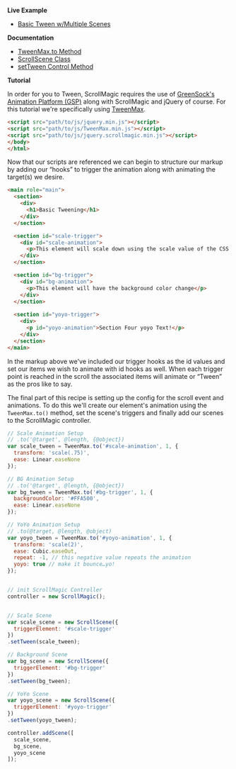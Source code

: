 **Live Example**

- [Basic Tween w/Multiple Scenes](http://codepen.io/grayghostvisuals/pen/wzFnb/)

**Documentation**
- [TweenMax.to Method](https://greensock.com/asdocs/com/greensock/TweenMax.html#to())
- [ScrollScene Class](http://janpaepke.github.io/ScrollMagic/docs/ScrollScene.html#ScrollScene)
- [setTween Control Method](http://janpaepke.github.io/ScrollMagic/docs/ScrollScene.html#setTween)

**Tutorial**

In order for you to Tween, ScrollMagic requires the use of [GreenSock's Animation Platform (GSP)](https://greensock.com/get-started-js) along with ScrollMagic and jQuery of course. For this tutorial we're specifically using [TweenMax](https://greensock.com/get-started-js).

```html
<script src="path/to/js/jquery.min.js"></script>
<script src="path/to/js/TweenMax.min.js"></script>
<script src="path/to/js/jquery.scrollmagic.min.js"></script>
</body>
</html>
```

Now that our scripts are referenced we can begin to structure our markup by adding our “hooks” to trigger the animation along with animating the target(s) we desire.

```html
<main role="main">
  <section>
    <div>
      <h1>Basic Tweening</h1>
    </div>
  </section>

  <section id="scale-trigger">
    <div id="scale-animation">
      <p>This element will scale down using the scale value of the CSS transform property.</p>
    </div>
  </section>

  <section id="bg-trigger">
    <div id="bg-animation">
      <p>This element will have the background color change</p>
    </div>
  </section>
  
  <section id="yoyo-trigger">
    <div>
      <p id="yoyo-animation">Section Four yoyo Text!</p>
    </div>
  </section>
</main>
```

In the markup above we've included our trigger hooks as the id values and set our items we wish to animate with id hooks as well. When each trigger point is reached in the scroll the associated items will animate or “Tween” as the pros like to say.

The final part of this recipe is setting up the config for the scroll event and animations. To do this we'll create our element's animation using the ``TweenMax.to()`` method, set the scene's triggers and finally add our scenes to the ScrollMagic controller.

```javascript
// Scale Animation Setup
// .to('@target', @length, {@object})
var scale_tween = TweenMax.to('#scale-animation', 1, {
  transform: 'scale(.75)',
  ease: Linear.easeNone
});

// BG Animation Setup
// .to('@target', @length, {@object})
var bg_tween = TweenMax.to('#bg-trigger', 1, {
  backgroundColor: '#FFA500',
  ease: Linear.easeNone
});

// YoYo Animation Setup
// .to(@target, @length, @object)
var yoyo_tween = TweenMax.to('#yoyo-animation', 1, {
  transform: 'scale(2)',
  ease: Cubic.easeOut,
  repeat: -1, // this negative value repeats the animation
  yoyo: true // make it bounce…yo!
});


// init ScrollMagic Controller
controller = new ScrollMagic();


// Scale Scene
var scale_scene = new ScrollScene({
  triggerElement: '#scale-trigger'
})
.setTween(scale_tween);

// Background Scene
var bg_scene = new ScrollScene({
  triggerElement: '#bg-trigger'
})
.setTween(bg_tween);

// YoYo Scene
var yoyo_scene = new ScrollScene({
  triggerElement: '#yoyo-trigger'
})
.setTween(yoyo_tween);

controller.addScene([
  scale_scene,
  bg_scene,
  yoyo_scene
]);
```